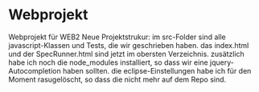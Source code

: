 # Webprojekt
Webprojekt für WEB2
Neue Projektstrukur: 
im src-Folder sind alle javascript-Klassen und Tests, die wir geschrieben haben.
das index.html und der SpecRunner.html sind jetzt im obersten Verzeichnis.
zusätzlich habe ich noch die node_modules installiert, so dass wir eine jquery-Autocompletion haben sollten.
die eclipse-Einstellungen habe ich für den Moment rasugelöscht, so dass die nicht mehr auf dem Repo sind.